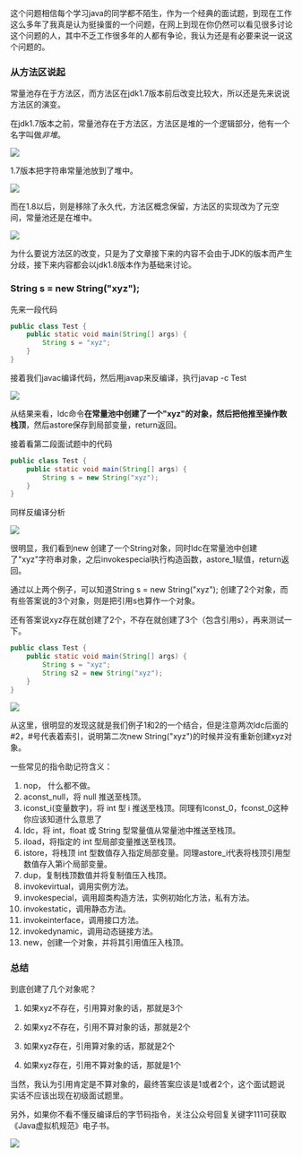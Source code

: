 这个问题相信每个学习java的同学都不陌生，作为一个经典的面试题，到现在工作这么多年了我真是认为挺操蛋的一个问题，在网上到现在你仍然可以看见很多讨论这个问题的人，其中不乏工作很多年的人都有争论，我认为还是有必要来说一说这个问题的。



### 从方法区说起

常量池存在于方法区，而方法区在jdk1.7版本前后改变比较大，所以还是先来说说方法区的演变。

在jdk1.7版本之前，常量池存在于方法区，方法区是堆的一个逻辑部分，他有一个名字叫做*非堆*。

![](https://tva1.sinaimg.cn/large/007S8ZIlgy1gixcs99pryj30yg0a03zi.jpg)

1.7版本把字符串常量池放到了堆中。

![](https://tva1.sinaimg.cn/large/007S8ZIlgy1gixcu7plr9j30yo09utag.jpg)

而在1.8以后，则是移除了永久代，方法区概念保留，方法区的实现改为了元空间，常量池还是在堆中。

![](https://tva1.sinaimg.cn/large/007S8ZIlgy1gixcyixgupj30ym09k40w.jpg)

为什么要说方法区的改变，只是为了文章接下来的内容不会由于JDK的版本而产生分歧，接下来内容都会以jdk1.8版本作为基础来讨论。



### String s = new String("xyz");

先来一段代码

``` java
public class Test {
    public static void main(String[] args) {
        String s = "xyz";
    }
}
```

接着我们javac编译代码，然后用javap来反编译，执行javap -c Test

![](https://tva1.sinaimg.cn/large/007S8ZIlgy1gixdfijdmzj311k0h2gp6.jpg)

从结果来看，ldc命令**在常量池中创建了一个"xyz"的对象，然后把他推至操作数栈顶**，然后astore保存到局部变量，return返回。



接着看第二段面试题中的代码

``` java
public class Test {
    public static void main(String[] args) {
        String s = new String("xyz");
    }
}
```

同样反编译分析

![](https://tva1.sinaimg.cn/large/007S8ZIlgy1gixdfvnukuj319c0kogrf.jpg)

很明显，我们看到new 创建了一个String对象，同时ldc在常量池中创建了"xyz"字符串对象，之后invokespecial执行构造函数，astore_1赋值，return返回。

通过以上两个例子，可以知道String s = new String("xyz"); 创建了2个对象，而有些答案说的3个对象，则是把引用s也算作一个对象。

还有答案说xyz存在就创建了2个，不存在就创建了3个（包含引用s），再来测试一下。

``` java
public class Test {
    public static void main(String[] args) {
        String s = "xyz";
        String s2 = new String("xyz");
    }
}
```

![](https://tva1.sinaimg.cn/large/007S8ZIlgy1gixdl4c8ynj319o0kijx1.jpg)

从这里，很明显的发现这就是我们例子1和2的一个结合，但是注意两次ldc后面的#2，#号代表着索引，说明第二次new String("xyz")的时候并没有重新创建xyz对象。

一些常见的指令助记符含义：

1. nop， 什么都不做。
2. aconst_null，将 null 推送至栈顶。
3. iconst_i(变量数字)，将 int 型 i 推送至栈顶。同理有lconst_0，fconst_0这种你应该知道什么意思了
4. ldc，将 int，float 或 String 型常量值从常量池中推送至栈顶。
5. iload，将指定的 int 型局部变量推送至栈顶。
6. istore，将栈顶 int 型数值存入指定局部变量。同理astore_i代表将栈顶引用型数值存入第i个局部变量。
7. dup，复制栈顶数值并将复制值压入栈顶。
8. invokevirtual，调用实例方法。
9. invokespecial，调用超类构造方法，实例初始化方法，私有方法。
10. invokestatic，调用静态方法。
11. invokeinterface，调用接口方法。
12. invokedynamic，调用动态链接方法。
13. new，创建一个对象，并将其引用值压入栈顶。



### 总结

到底创建了几个对象呢？

1. 如果xyz不存在，引用算对象的话，那就是3个

2. 如果xyz不存在，引用不算对象的话，那就是2个
3. 如果xyz存在，引用算对象的话，那就是2个
4. 如果xyz存在，引用不算对象的话，那就是1个

当然，我认为引用肯定是不算对象的，最终答案应该是1或者2个，这个面试题说实话不应该出现在初级面试题里。

另外，如果你不看不懂反编译后的字节码指令，关注公众号回复关键字111可获取《Java虚拟机规范》电子书。

![](https://tva1.sinaimg.cn/large/007S8ZIlgy1gixlp4z6d2j31bi0hc0vj.jpg)

